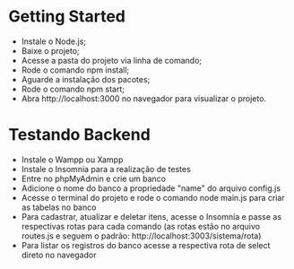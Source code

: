 # Getting Started

* Instale o Node.js;
* Baixe o projeto;
* Acesse a pasta do projeto via linha de comando;
* Rode o comando npm install;
* Aguarde a instalação dos pacotes;
* Rode o comando npm start;
* Abra http://localhost:3000 no navegador para visualizar o projeto.


# Testando Backend

* Instale o Wampp ou Xampp
* Instale o Insomnia para a realização de testes
* Entre no phpMyAdmin e crie um banco
* Adicione o nome do banco a propriedade "name" do arquivo config.js
* Acesse o terminal do projeto e rode o comando node main.js para criar as tabelas no banco
* Para cadastrar, atualizar e deletar itens, acesse o Insomnia e passe as respectivas rotas para cada comando (as rotas estão no arquivo routes.js e seguem o padrão: http://localhost:3003/sistema/rota)
* Para listar os registros do banco acesse a respectiva rota de select direto no navegador


